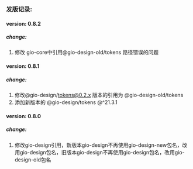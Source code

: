 ### 发版记录:

#### version: 0.8.2
##### change:
  1. 修改 gio-core中引用@gio-design-old/tokens 路径错误的问题

#### version: 0.8.1
##### change:
  1. 修改@gio-design/tokens@0.2.x 版本的引用为 @gio-design-old/tokens
  2. 添加新版本的 @gio-design/tokens @^21.3.1

#### version: 0.8.0
##### change:
  1. 修改gio-design引用，新版本gio-design不再使用gio-design-new包名，改用gio-design包名，旧版本gio-design不再使用gio-design包名，改用gio-design-old包名